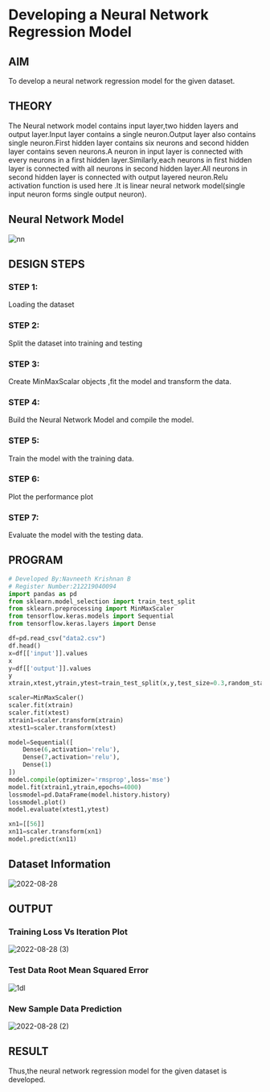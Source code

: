 # Developing a Neural Network Regression Model

## AIM

To develop a neural network regression model for the given dataset.

## THEORY
The Neural network model contains input layer,two hidden layers and output layer.Input layer contains a single neuron.Output layer also contains single neuron.First hidden layer contains six neurons and second hidden layer contains seven neurons.A neuron in input layer is connected with every neurons in a first hidden layer.Similarly,each neurons in first hidden layer is connected with all neurons in second hidden layer.All neurons in second hidden layer is connected with output layered neuron.Relu activation function is used here .It is linear neural network model(single input neuron forms single output neuron).

## Neural Network Model


![nn](https://user-images.githubusercontent.com/75235477/187118781-23269b91-2f69-44d2-85bd-78e0a41757b1.png)


## DESIGN STEPS

### STEP 1:

Loading the dataset

### STEP 2:

Split the dataset into training and testing

### STEP 3:

Create MinMaxScalar objects ,fit the model and transform the data.

### STEP 4:

Build the Neural Network Model and compile the model.

### STEP 5:

Train the model with the training data.

### STEP 6:

Plot the performance plot

### STEP 7:

Evaluate the model with the testing data.

## PROGRAM
```python
# Developed By:Navneeth Krishnan B
# Register Number:212219040094
import pandas as pd
from sklearn.model_selection import train_test_split
from sklearn.preprocessing import MinMaxScaler
from tensorflow.keras.models import Sequential
from tensorflow.keras.layers import Dense

df=pd.read_csv("data2.csv")
df.head()
x=df[['input']].values
x
y=df[['output']].values
y
xtrain,xtest,ytrain,ytest=train_test_split(x,y,test_size=0.3,random_state=40)

scaler=MinMaxScaler()
scaler.fit(xtrain)
scaler.fit(xtest)
xtrain1=scaler.transform(xtrain)
xtest1=scaler.transform(xtest)

model=Sequential([
    Dense(6,activation='relu'),
    Dense(7,activation='relu'),
    Dense(1)
])
model.compile(optimizer='rmsprop',loss='mse')
model.fit(xtrain1,ytrain,epochs=4000)
lossmodel=pd.DataFrame(model.history.history)
lossmodel.plot()
model.evaluate(xtest1,ytest)

xn1=[[56]]
xn11=scaler.transform(xn1)
model.predict(xn11)
```

## Dataset Information
![2022-08-28](https://user-images.githubusercontent.com/75235477/187083773-f50a5abe-2abc-4204-b5c1-1d0cd1e9775c.png)


## OUTPUT

### Training Loss Vs Iteration Plot
![2022-08-28 (3)](https://user-images.githubusercontent.com/75235477/187083896-b57d1a9e-e9f5-4204-9160-21bb24c81d9e.png)



### Test Data Root Mean Squared Error

![1dl](https://user-images.githubusercontent.com/75235477/187083843-90d823ba-148e-49a8-a65a-57dd3b11f4b4.png)


### New Sample Data Prediction

![2022-08-28 (2)](https://user-images.githubusercontent.com/75235477/187083819-6a184b26-faec-4266-a8ef-ca188167e10e.png)


## RESULT
Thus,the neural network regression model for the given dataset is developed.
